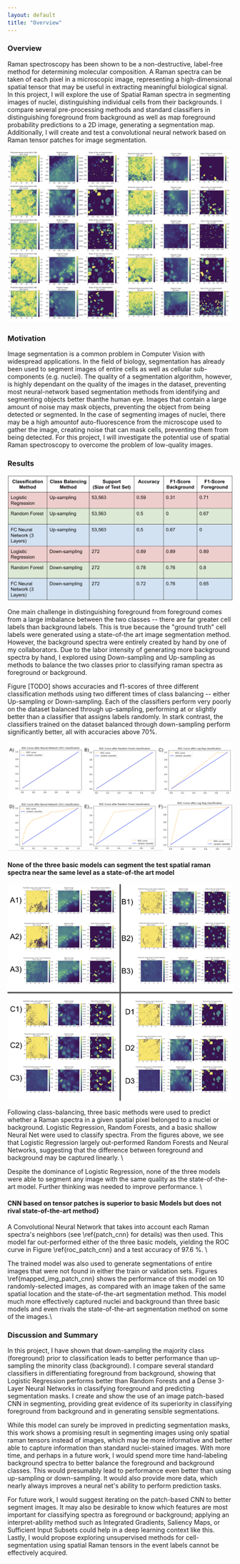 ```yaml
---
layout: default
title: "Overview"
---
```



### Overview
Raman spectroscopy has been shown to be a non-destructive, label-free method for determining molecular composition.  A Raman spectra can be taken of each pixel in a microscopic image, representing a high-dimensional spatial tensor that may be useful in extracting meaningful biological signal.  In this project, I will explore the use of Spatial Raman spectra in segmenting images of nuclei, distinguishing individual cells from their backgrounds. I compare several pre-processing methods and standard classifiers in distinguishing foreground from background as well as map foreground probability predictions to a 2D image, generating a segmentation map. Additionally, I will create and test a convolutional neural network based on Raman tensor patches for image segmentation.



<img src="images/mapped_img_patch_cnn.png">



### Motivation
Image  segmentation  is  a  common  problem  in  Computer Vision  with  widespread  applications.  In  the  field  of  biology, segmentation  has  already  been  used  to  segment  images  of entire  cells  as  well  as  cellular  sub-components  (e.g.  nuclei).  The quality of a segmentation algorithm, however, is highly  dependant  on  the  quality  of  the  images  in  the  dataset,  preventing  most  neural-network  based  segmentation methods from identifying and segmenting objects better thanthe  human  eye.  Images  that contain a large amount of noise may mask objects, preventing the  object  from  being  detected  or  segmented.  In  the  case  of segmenting  images  of  nuclei,  there  may  be  a  high  amountof  auto-fluorescence  from  the  microscope  used  to  gather  the image,  creating  noise  that  can  mask  cells,  preventing  them from being detected. For  this  project,  I  will  investigate  the  potential  use  of spatial  Raman  spectroscopy to overcome the problem of low-quality images.




### Results


<img src="images/f1_scores.png">


One main challenge in distinguishing foreground from foreground comes from a large imbalance between the two classes -- there are far greater cell labels than background labels. This is true because the "ground truth" cell labels were generated using a state-of-the art image segmentation method. However, the background spectra were entirely created by hand by one of my collaborators. Due to the labor intensity of generating more background spectra by hand, I explored using Down-sampling and Up-sampling as methods to balance the two classes prior to classifying raman spectra as foreground or background. 

Figure [TODO] shows accuracies and f1-scores of three different classification methods using two different times of class balancing -- either Up-sampling or Down-sampling. Each of the classifiers perform very poorly on the dataset balanced through up-sampling, performing at or slightly better than a classifier that assigns labels randomly. In stark contrast, the classifiers trained on the dataset balanced through down-sampling perform significantly better, all with accuracies above 70\%. 

<img src="images/roc_curves.png">



#### None of the three basic models can segment the test spatial raman spectra near the same level as a state-of-the art model

<img src="images/mapped_img_down.png">

Following class-balancing, three basic methods were used to predict whether a Raman spectra in a given spatial pixel belonged to a nuclei or background. Logistic Regression, Random Forests, and a basic shallow Neural Net were used to classify spectra. From the figures above, we see that Logistic Regression largely out-performed Random Forests and Neural Networks, suggesting that the difference between foreground and background may be captured linearly. \\


Despite the dominance of Logistic Regression, none of the three models were able to segment any image with the same quality as the state-of-the-art model. Further thinking was needed to improve performance. \\



#### CNN based on tensor patches is superior to basic Models but does not rival state-of-the-art method} 

A Convolutional Neural Network that takes into account each Raman spectra's neighbors (see \ref{patch_cnn} for details) was then used. This model far out-performed either of the three basic models, yielding the ROC curve in Figure \ref{roc_patch_cnn} and a test accuracy of 97.6 \%. \\

The trained model was also used to generate segmentations of entire images that were not found in either the train or validation sets.  Figures \ref{mapped_img_patch_cnn} shows the performance of this model on 10 randomly-selected images, as compared with an image taken of the same spatial location and the state-of-the-art segmentation method. This model much more effectively captured nuclei and background than three basic models and even rivals the state-of-the-art segmentation method on some of the images.\\



### Discussion and Summary
In this project, I have shown that down-sampling the majority class (foreground) prior to classification leads to better performance than up-sampling the minority class (background). I compare several standard classifiers in differentiating foreground from background, showing that Logistic Regression performs better than Random Forests and a Dense 3-Layer Neural Networks in classifying foreground and predicting segmentation masks. I create and show the use of an image patch-based CNN in segmenting, providing great evidence of its superiority in classifying foreground from background and in generating sensible segmentations.  

While this model can surely be improved in predicting segmentation masks, this work shows a promising result in segmenting images using only spatial raman tensors instead of images, which may be more informative and better able to capture information than standard nuclei-stained images.  With more time, and perhaps in a future work, I would spend more time hand-labeling background spectra to better balance the foreground and background classes.  This would presumably lead to performance even better than using up-sampling or down-sampling.  It would also provide more data, which nearly always improves a neural net's ability to perform prediction tasks. 

For future work, I would suggest iterating on the patch-based CNN to better segment images. It may also be desirable to know which features are most important for classifying spectra as foreground or background; applying an interpret-ability method such as Integrated Gradients, Saliency Maps, or Sufficient Input Subsets could help in a deep learning context like this. Lastly, I would propose exploring unsupervised methods for cell-segmentation using spatial Raman tensors in the event labels cannot be effectively acquired.

